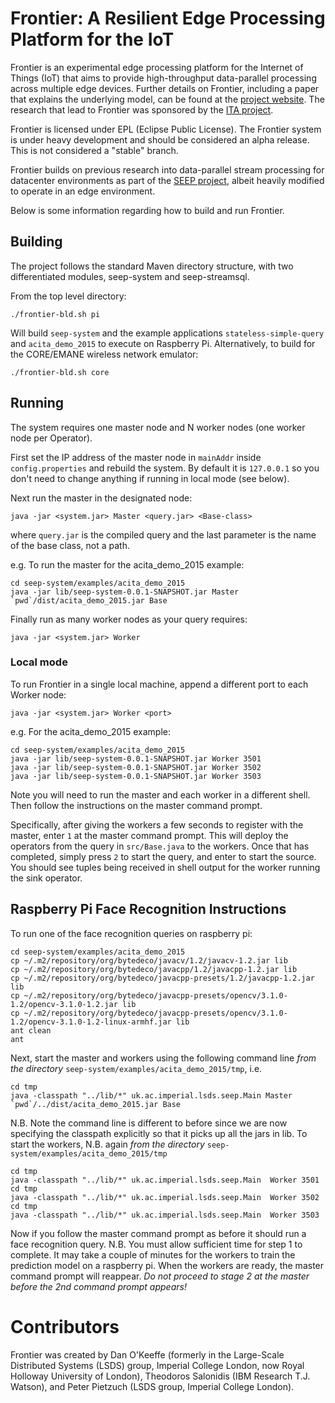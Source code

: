 # Frontier: A Resilient Edge Processing Platform for the IoT
Frontier is an experimental edge processing platform for the Internet of Things
(IoT) that aims to provide high-throughput data-parallel processing across multiple
edge devices. Further details on Frontier, including a paper that explains the underlying 
model, can be found at the [project website](http://lsds.doc.ic.ac.uk/projects/ita-dsm). The 
research that lead to Frontier was sponsored by the [ITA project](http://nis-ita.org).

Frontier is licensed under EPL (Eclipse Public License). The Frontier system is
under heavy development and should be considered an alpha release. This is not
considered a "stable" branch.

Frontier builds on previous research into data-parallel stream processing for 
datacenter environments as part of the [SEEP project](http://lsds.doc.ic.ac.uk/projects/seep),
albeit heavily modified to operate in an edge environment. 

Below is some information regarding how to build and run Frontier.

## Building 
The project follows the standard Maven directory structure, with two
differentiated modules, seep-system and seep-streamsql.

From the top level directory:

```./frontier-bld.sh pi```

Will build `seep-system` and the example applications `stateless-simple-query` and
`acita_demo_2015` to execute on Raspberry Pi. Alternatively, to build for the
CORE/EMANE wireless network emulator:

```./frontier-bld.sh core```

## Running
The system requires one master node and N worker nodes (one worker node per
Operator).

First set the IP address of the master node in `mainAddr` inside
`config.properties` and rebuild the system. By default it is `127.0.0.1`
so you don't need to change anything if running in local mode (see below).

Next run the master in the designated node:

```java -jar <system.jar> Master <query.jar> <Base-class>```

where `query.jar` is the compiled query and the last parameter is the name of 
the base class, not a path.

e.g. To run the master for the acita_demo_2015 example:
```
cd seep-system/examples/acita_demo_2015
java -jar lib/seep-system-0.0.1-SNAPSHOT.jar Master `pwd`/dist/acita_demo_2015.jar Base
```

Finally run as many worker nodes as your query requires:

```java -jar <system.jar> Worker```

### Local mode

To run Frontier in a single local machine, append a different port to
each Worker node:

```java -jar <system.jar> Worker <port>```

e.g. For the acita_demo_2015 example:
```
cd seep-system/examples/acita_demo_2015
java -jar lib/seep-system-0.0.1-SNAPSHOT.jar Worker 3501 
java -jar lib/seep-system-0.0.1-SNAPSHOT.jar Worker 3502 
java -jar lib/seep-system-0.0.1-SNAPSHOT.jar Worker 3503 
```

Note you will need to run the master and each worker in a different shell. Then follow
the instructions on the master command prompt. 

Specifically, after giving the workers a few seconds to register with the master, enter `1` at the master command prompt.
This will deploy the operators from the query in `src/Base.java` to the workers.
Once that has completed, simply press `2` to start the query, and enter to start the source.
You should see tuples being received in shell output for the worker running the sink operator. 


## Raspberry Pi Face Recognition Instructions
To run one of the face recognition queries on raspberry pi:
```
cd seep-system/examples/acita_demo_2015
cp ~/.m2/repository/org/bytedeco/javacv/1.2/javacv-1.2.jar lib
cp ~/.m2/repository/org/bytedeco/javacpp/1.2/javacpp-1.2.jar lib
cp ~/.m2/repository/org/bytedeco/javacpp-presets/1.2/javacpp-1.2.jar lib
cp ~/.m2/repository/org/bytedeco/javacpp-presets/opencv/3.1.0-1.2/opencv-3.1.0-1.2.jar lib
cp ~/.m2/repository/org/bytedeco/javacpp-presets/opencv/3.1.0-1.2/opencv-3.1.0-1.2-linux-armhf.jar lib
ant clean
ant
```

Next, start the master and workers using the following command line *from the directory* `seep-system/examples/acita_demo_2015/tmp`, i.e.
```
cd tmp
java -classpath "../lib/*" uk.ac.imperial.lsds.seep.Main Master `pwd`/../dist/acita_demo_2015.jar Base
```

N.B. Note the command line is different to before since we are now specifying the classpath explicitly so that it picks up all the jars in lib.
To start the workers, N.B. again *from the directory* `seep-system/examples/acita_demo_2015/tmp`

```
cd tmp
java -classpath "../lib/*" uk.ac.imperial.lsds.seep.Main  Worker 3501
cd tmp
java -classpath "../lib/*" uk.ac.imperial.lsds.seep.Main  Worker 3502
cd tmp
java -classpath "../lib/*" uk.ac.imperial.lsds.seep.Main  Worker 3503
```

Now if you follow the master command prompt as before it should run a face recognition query.
N.B. You must allow sufficient time for step 1 to complete. It may take a couple of minutes for the workers to
train the prediction model on a raspberry pi. When the workers are ready, the master command prompt will reappear.
*Do not proceed to stage 2 at the master before the 2nd command prompt appears!*

# Contributors
Frontier was created by Dan O'Keeffe (formerly in the Large-Scale Distributed Systems (LSDS) group, Imperial College London, now Royal Holloway University of London),
Theodoros Salonidis (IBM Research T.J. Watson), and Peter Pietzuch (LSDS group, Imperial College London).

